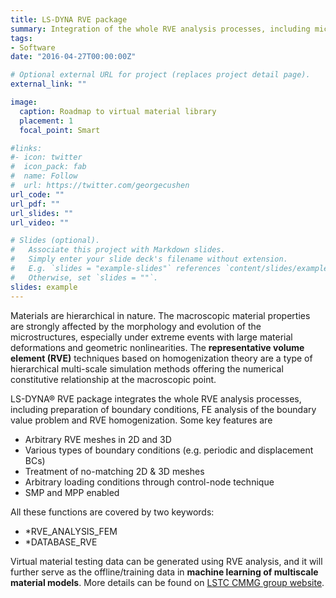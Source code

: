 ```yaml
---
title: LS-DYNA RVE package
summary: Integration of the whole RVE analysis processes, including microstructural reconstruction, preparation of boundary conditions, FE analysis of the boundary value problem and RVE homogenization.
tags:
- Software
date: "2016-04-27T00:00:00Z"

# Optional external URL for project (replaces project detail page).
external_link: ""

image:
  caption: Roadmap to virtual material library
  placement: 1
  focal_point: Smart

#links:
#- icon: twitter
#  icon_pack: fab
#  name: Follow
#  url: https://twitter.com/georgecushen
url_code: ""
url_pdf: ""
url_slides: ""
url_video: ""

# Slides (optional).
#   Associate this project with Markdown slides.
#   Simply enter your slide deck's filename without extension.
#   E.g. `slides = "example-slides"` references `content/slides/example-slides.md`.
#   Otherwise, set `slides = ""`.
slides: example
---
```

Materials are hierarchical in nature. The macroscopic material properties are strongly affected by the morphology and evolution of the microstructures, especially under extreme events with large material deformations and geometric nonlinearities. The **representative volume element (RVE)** techniques based on homogenization theory are a type of hierarchical multi-scale simulation methods offering the numerical constitutive relationship at the macroscopic point.

LS-DYNA® RVE package integrates the whole RVE analysis processes, including preparation of boundary conditions, FE analysis of the boundary value problem and RVE homogenization. Some key features are 

- Arbitrary RVE meshes in 2D and 3D
- Various types of boundary conditions (e.g. periodic and displacement BCs)
- Treatment of no-matching 2D & 3D meshes
- Arbitrary loading conditions through control-node technique
- SMP and MPP enabled

All these functions are covered by two keywords:

- *RVE_ANALYSIS_FEM
- *DATABASE_RVE

Virtual material testing data can be generated using RVE analysis, and it will further serve as the offline/training data in **machine learning of multiscale material models**. More details can be found on [LSTC CMMG group website](https://www.lstc-cmmg.org/).